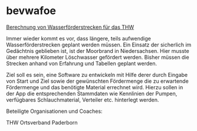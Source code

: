 # bevwafoe
[Berechnung von Wasserförderstrecken für das THW](https://www.safetydays.de/referenten/thw-challenge/)

Immer wieder kommt es vor, dass längere, teils aufwendige Wasserförderstrecken geplant werden müssen. Ein Einsatz der sicherlich im Gedächtnis geblieben ist, ist der Moorbrand in Niedersachsen. Hier musste über mehrere Kilometer Löschwasser gefördert werden. Bisher müssen die Strecken anhand von Erfahrung und Tabellen geplant werden. 

Ziel soll es sein, eine Software zu entwickeln mit Hilfe derer durch Eingabe von Start und Ziel sowie der gewünschten Fördermenge die zu erwartende Fördermenge und das benötigte Material errechnet wird. Hierzu sollen in der App die entsprechenden Stammdaten wie Kennlinien der Pumpen, verfügbares Schlauchmaterial, Verteiler etc. hinterlegt werden.

Beteiligte Organisationen und Coaches:

THW Ortsverband Paderborn
